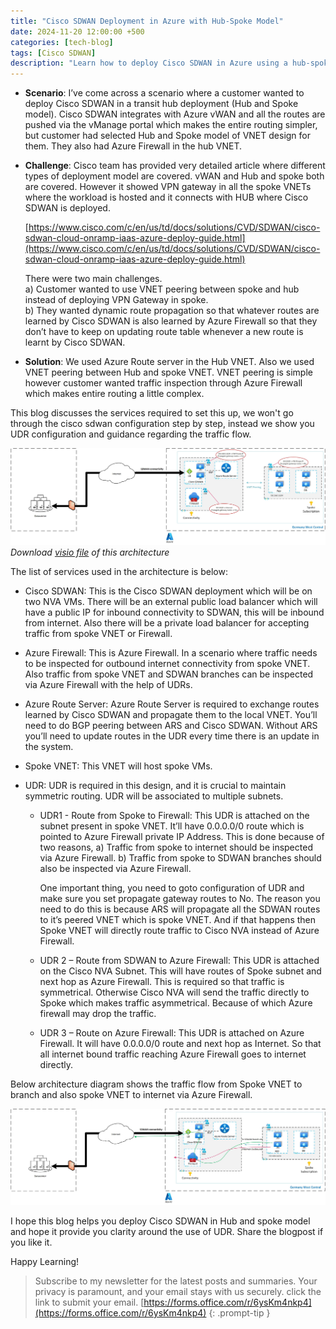 ```yaml
---
title: "Cisco SDWAN Deployment in Azure with Hub-Spoke Model"
date: 2024-11-20 12:00:00 +500
categories: [tech-blog]
tags: [Cisco SDWAN]
description: "Learn how to deploy Cisco SDWAN in Azure using a hub-spoke model, integrate Azure Firewall, and simplify routing with Azure Route Server and UDR configurations"
---
```


* **Scenario**: I’ve come across a scenario where a customer wanted to deploy Cisco SDWAN in a transit hub deployment (Hub and Spoke model). Cisco SDWAN integrates with Azure vWAN and all the routes are pushed via the vManage portal which makes the entire routing simpler, but customer had selected Hub and Spoke model of VNET design for them. They also had Azure Firewall in the hub VNET.

* **Challenge**: Cisco team has provided very detailed article where different types of deployment model are covered. vWAN and Hub and spoke both are covered. However it showed VPN gateway in all the spoke VNETs where the workload is hosted and it connects with HUB where Cisco SDWAN is deployed.

    [https://www.cisco.com/c/en/us/td/docs/solutions/CVD/SDWAN/cisco-sdwan-cloud-onramp-iaas-azure-deploy-guide.html](https://www.cisco.com/c/en/us/td/docs/solutions/CVD/SDWAN/cisco-sdwan-cloud-onramp-iaas-azure-deploy-guide.html)

    There were two main challenges.\
    a) Customer wanted to use VNET peering between spoke and hub instead of deploying VPN Gateway in spoke.\
    b) They wanted dynamic route propagation so that whatever routes are learned by Cisco SDWAN is also learned by Azure Firewall so that they don’t have to keep on updating route table whenever a new route is learnt by Cisco SDWAN.

* **Solution**: We used Azure Route server in the Hub VNET. Also we used VNET peering between Hub and spoke VNET. VNET peering is simple however customer wanted traffic inspection through Azure Firewall which makes entire routing a little complex.

This blog discusses the services required to set this up, we won't go through the cisco sdwan configuration step by step, instead we show you UDR configuration and guidance regarding the traffic flow.

![Azure architecture diagram showing cisco sdwan and azure firewall along with Azure Route server](https://raw.githubusercontent.com/qureshiaquib/qureshiaquib.github.io/main/assets/20112024/cisco-sdwan-architecture.jpg)
_Download [visio file](https://github.com/qureshiaquib/qureshiaquib.github.io/raw/main/assets/20112024/cisco-sdwan-architecture.vsdx) of this architecture_

The list of services used in the architecture is below:

* Cisco SDWAN: This is the Cisco SDWAN deployment which will be on two NVA VMs. There will be an external public load balancer which will have a public IP for inbound connectivity to SDWAN, this will be inbound from internet. Also there will be a private load balancer for accepting traffic from spoke VNET or Firewall. 

* Azure Firewall: This is Azure Firewall. In a scenario where traffic needs to be inspected for outbound internet connectivity from spoke VNET. Also traffic from spoke VNET and SDWAN branches can be inspected via Azure Firewall with the help of UDRs.

* Azure Route Server: Azure Route Server is required to exchange routes learned by Cisco SDWAN and propagate them to the local VNET. You’ll need to do BGP peering between ARS and Cisco SDWAN. Without ARS you’ll need to update routes in the UDR every time there is an update in the system.

* Spoke VNET: This VNET will host spoke VMs.

* UDR: UDR is required in this design, and it is crucial to maintain symmetric routing. UDR will be associated to multiple subnets.

    - UDR1 - Route from Spoke to Firewall: This UDR is attached on the subnet present in spoke VNET. It’ll have 0.0.0.0/0 route which is pointed to Azure Firewall private IP Address. This is done because of two reasons, 
	a) Traffic from spoke to internet should be inspected via Azure Firewall.
	b) Traffic from spoke to SDWAN branches should also be inspected via Azure Firewall.

        One important thing, you need to goto configuration of UDR and make sure you set propagate gateway routes to No. The reason you need to do this is because ARS will propagate all the SDWAN routes to it’s peered VNET which is spoke VNET. And if that happens then Spoke VNET will directly route traffic to Cisco NVA instead of Azure Firewall.
    
    - UDR 2 – Route from SDWAN to Azure Firewall: This UDR is attached on the Cisco NVA Subnet. This will have routes of Spoke subnet and next hop as Azure Firewall. This is required so that traffic is symmetrical. Otherwise Cisco NVA will send the traffic directly to Spoke which makes traffic asymmetrical. Because of which Azure firewall may drop the traffic.
    
    - UDR 3 – Route on Azure Firewall: This UDR is attached on Azure Firewall. It will have 0.0.0.0/0 route and next hop as Internet. So that all internet bound traffic reaching Azure Firewall goes to internet directly.


Below architecture diagram shows the traffic flow from Spoke VNET to branch and also spoke VNET to internet via Azure Firewall.

![Azure architecture diagram showing traffic flow in cisco sdwan and azure firewall](https://raw.githubusercontent.com/qureshiaquib/qureshiaquib.github.io/main/assets/20112024/azure-network-flow-diagram.jpg)

I hope this blog helps you deploy Cisco SDWAN in Hub and spoke model and hope it provide you clarity around the use of UDR.
Share the blogpost if you like it.

Happy Learning!

>Subscribe to my newsletter for the latest posts and summaries. Your privacy is paramount, and your email stays with us securely.
click the link to submit your email.
[https://forms.office.com/r/6ysKm4nkp4](https://forms.office.com/r/6ysKm4nkp4)
{: .prompt-tip }